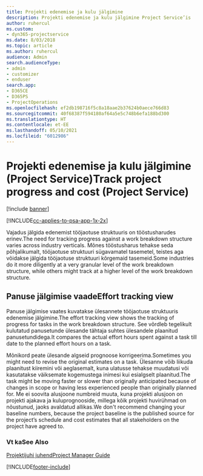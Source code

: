 ```yaml
---
title: Projekti edenemise ja kulu jälgimine
description: Projekti edenemise ja kulu jälgimine Project Service’is
author: ruhercul
ms.custom:
- dyn365-projectservice
ms.date: 8/03/2018
ms.topic: article
ms.author: ruhercul
audience: Admin
search.audienceType:
- admin
- customizer
- enduser
search.app:
- D365CE
- D365PS
- ProjectOperations
ms.openlocfilehash: ef2db198716f5c8a18aae2b37624b0aece766d83
ms.sourcegitcommit: 40f68387f594180af64a5e5c748b6efa188bd300
ms.translationtype: HT
ms.contentlocale: et-EE
ms.lasthandoff: 05/10/2021
ms.locfileid: "6012986"
---
```

# <a name="track-project-progress-and-cost-project-service"></a><span data-ttu-id="e6338-103">Projekti edenemise ja kulu jälgimine (Project Service)</span><span class="sxs-lookup"><span data-stu-id="e6338-103">Track project progress and cost (Project Service)</span></span>

[!include [banner](../includes/psa-now-project-operations.md)]

[!INCLUDE[cc-applies-to-psa-app-1x-2x](../includes/cc-applies-to-psa-app-1x-2x.md)]

<span data-ttu-id="e6338-104">Vajadus jälgida edenemist tööjaotuse struktuuris on tööstusharudes erinev.</span><span class="sxs-lookup"><span data-stu-id="e6338-104">The need for tracking progress against a work breakdown structure varies across industry verticals.</span></span> <span data-ttu-id="e6338-105">Mõnes tööstusharus tehakse seda põhjalikumalt, tööjaotuse struktuuri sügavamatel tasemetel, teistes aga võidakse jälgida tööjaotuse struktuuri kõrgemaid tasemeid.</span><span class="sxs-lookup"><span data-stu-id="e6338-105">Some industries do it more diligently at a very granular level of the work breakdown structure, while others might track at a higher level of the work breakdown structure.</span></span>  
  
## <a name="effort-tracking-view"></a><span data-ttu-id="e6338-106">Panuse jälgimise vaade</span><span class="sxs-lookup"><span data-stu-id="e6338-106">Effort tracking view</span></span>  
<span data-ttu-id="e6338-107">Panuse jälgimise vaates kuvatakse ülesannete tööjaotuse struktuuris edenemise jälgimine.</span><span class="sxs-lookup"><span data-stu-id="e6338-107">The effort tracking view shows the tracking of progress for tasks in the work breakdown structure.</span></span> <span data-ttu-id="e6338-108">See võrdleb tegelikult kulutatud panusetunde ülesande tähtaja suhtes ülesandele plaanitud panusetundidega.</span><span class="sxs-lookup"><span data-stu-id="e6338-108">It compares the actual effort hours spent against a task till date to the planned effort hours on a task.</span></span>  
  
<span data-ttu-id="e6338-109">Mõnikord peate ülesande algseid prognoose korrigeerima.</span><span class="sxs-lookup"><span data-stu-id="e6338-109">Sometimes you might need to revise the original estimates on a task.</span></span> <span data-ttu-id="e6338-110">Ülesanne võib liikuda plaanitust kiiremini või aeglasemalt, kuna ulatusse tehakse muudatusi või kasutatakse väiksemate kogemustega inimesi kui esialgselt plaanitud.</span><span class="sxs-lookup"><span data-stu-id="e6338-110">The task might be moving faster or slower than originally anticipated because of changes in scope or having less experienced people than originally planned for.</span></span> <span data-ttu-id="e6338-111">Me ei soovita alusjoone numbreid muuta, kuna projekti alusjoon on projekti ajakava ja kuluprognooside, millega kõik projekti huvirühmad on nõustunud, jaoks avaldatud allikas.</span><span class="sxs-lookup"><span data-stu-id="e6338-111">We don't recommend changing your baseline numbers, because the project baseline is the published source for the project’s schedule and cost estimates that all stakeholders on the project have agreed to.</span></span>  
  
### <a name="see-also"></a><span data-ttu-id="e6338-112">Vt ka</span><span class="sxs-lookup"><span data-stu-id="e6338-112">See Also</span></span>  
 [<span data-ttu-id="e6338-113">Projektijuhi juhend</span><span class="sxs-lookup"><span data-stu-id="e6338-113">Project Manager Guide</span></span>](../psa/project-manager-guide.md)


[!INCLUDE[footer-include](../includes/footer-banner.md)]